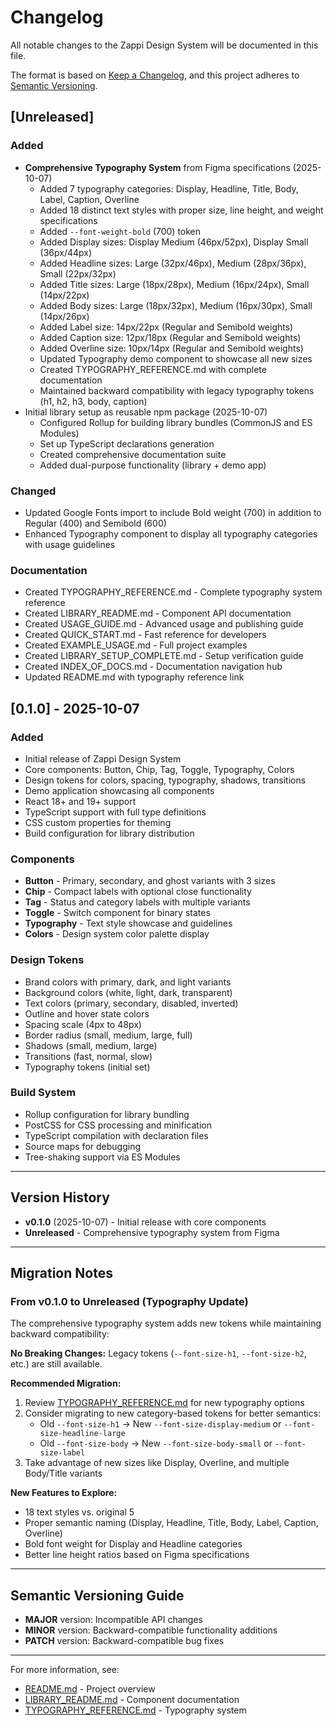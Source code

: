 # Changelog

All notable changes to the Zappi Design System will be documented in this file.

The format is based on [Keep a Changelog](https://keepachangelog.com/en/1.0.0/),
and this project adheres to [Semantic Versioning](https://semver.org/spec/v2.0.0.html).

## [Unreleased]

### Added
- **Comprehensive Typography System** from Figma specifications (2025-10-07)
  - Added 7 typography categories: Display, Headline, Title, Body, Label, Caption, Overline
  - Added 18 distinct text styles with proper size, line height, and weight specifications
  - Added `--font-weight-bold` (700) token
  - Added Display sizes: Display Medium (46px/52px), Display Small (36px/44px)
  - Added Headline sizes: Large (32px/46px), Medium (28px/36px), Small (22px/32px)
  - Added Title sizes: Large (18px/28px), Medium (16px/24px), Small (14px/22px)
  - Added Body sizes: Large (18px/32px), Medium (16px/30px), Small (14px/26px)
  - Added Label size: 14px/22px (Regular and Semibold weights)
  - Added Caption size: 12px/18px (Regular and Semibold weights)
  - Added Overline size: 10px/14px (Regular and Semibold weights)
  - Updated Typography demo component to showcase all new sizes
  - Created TYPOGRAPHY_REFERENCE.md with complete documentation
  - Maintained backward compatibility with legacy typography tokens (h1, h2, h3, body, caption)
- Initial library setup as reusable npm package (2025-10-07)
  - Configured Rollup for building library bundles (CommonJS and ES Modules)
  - Set up TypeScript declarations generation
  - Created comprehensive documentation suite
  - Added dual-purpose functionality (library + demo app)

### Changed
- Updated Google Fonts import to include Bold weight (700) in addition to Regular (400) and Semibold (600)
- Enhanced Typography component to display all typography categories with usage guidelines

### Documentation
- Created TYPOGRAPHY_REFERENCE.md - Complete typography system reference
- Created LIBRARY_README.md - Component API documentation
- Created USAGE_GUIDE.md - Advanced usage and publishing guide
- Created QUICK_START.md - Fast reference for developers
- Created EXAMPLE_USAGE.md - Full project examples
- Created LIBRARY_SETUP_COMPLETE.md - Setup verification guide
- Created INDEX_OF_DOCS.md - Documentation navigation hub
- Updated README.md with typography reference link

## [0.1.0] - 2025-10-07

### Added
- Initial release of Zappi Design System
- Core components: Button, Chip, Tag, Toggle, Typography, Colors
- Design tokens for colors, spacing, typography, shadows, transitions
- Demo application showcasing all components
- React 18+ and 19+ support
- TypeScript support with full type definitions
- CSS custom properties for theming
- Build configuration for library distribution

### Components
- **Button** - Primary, secondary, and ghost variants with 3 sizes
- **Chip** - Compact labels with optional close functionality
- **Tag** - Status and category labels with multiple variants
- **Toggle** - Switch component for binary states
- **Typography** - Text style showcase and guidelines
- **Colors** - Design system color palette display

### Design Tokens
- Brand colors with primary, dark, and light variants
- Background colors (white, light, dark, transparent)
- Text colors (primary, secondary, disabled, inverted)
- Outline and hover state colors
- Spacing scale (4px to 48px)
- Border radius (small, medium, large, full)
- Shadows (small, medium, large)
- Transitions (fast, normal, slow)
- Typography tokens (initial set)

### Build System
- Rollup configuration for library bundling
- PostCSS for CSS processing and minification
- TypeScript compilation with declaration files
- Source maps for debugging
- Tree-shaking support via ES Modules

---

## Version History

- **v0.1.0** (2025-10-07) - Initial release with core components
- **Unreleased** - Comprehensive typography system from Figma

---

## Migration Notes

### From v0.1.0 to Unreleased (Typography Update)

The comprehensive typography system adds new tokens while maintaining backward compatibility:

**No Breaking Changes:** Legacy tokens (`--font-size-h1`, `--font-size-h2`, etc.) are still available.

**Recommended Migration:**
1. Review [TYPOGRAPHY_REFERENCE.md](./TYPOGRAPHY_REFERENCE.md) for new typography options
2. Consider migrating to new category-based tokens for better semantics:
   - Old `--font-size-h1` → New `--font-size-display-medium` or `--font-size-headline-large`
   - Old `--font-size-body` → New `--font-size-body-small` or `--font-size-label`
3. Take advantage of new sizes like Display, Overline, and multiple Body/Title variants

**New Features to Explore:**
- 18 text styles vs. original 5
- Proper semantic naming (Display, Headline, Title, Body, Label, Caption, Overline)
- Bold font weight for Display and Headline categories
- Better line height ratios based on Figma specifications

---

## Semantic Versioning Guide

- **MAJOR** version: Incompatible API changes
- **MINOR** version: Backward-compatible functionality additions
- **PATCH** version: Backward-compatible bug fixes

---

For more information, see:
- [README.md](./README.md) - Project overview
- [LIBRARY_README.md](./LIBRARY_README.md) - Component documentation
- [TYPOGRAPHY_REFERENCE.md](./TYPOGRAPHY_REFERENCE.md) - Typography system

